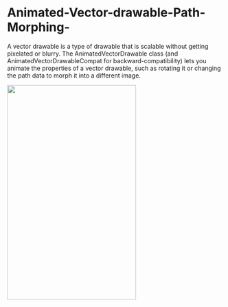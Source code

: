 # Animated-Vector-drawable-Path-Morphing-
A vector drawable is a type of drawable that is scalable without getting pixelated or blurry. The AnimatedVectorDrawable class (and AnimatedVectorDrawableCompat for backward-compatibility) lets you animate the properties of a vector drawable, such as rotating it or changing the path data to morph it into a different image.


<img align="left" width="300" height="500" src="https://github.com/chethu/Animated-Vector-drawable-Path-Morphing-/blob/master/app/src/main/res/drawable/demo_vedio.gif">
